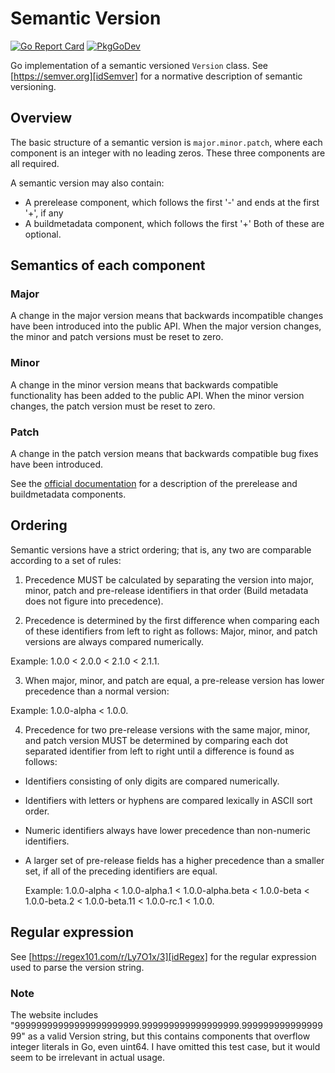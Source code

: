 # Semantic Version
[![Go Report Card](https://goreportcard.com/badge/github.com/philhanna/semanticversion)][idGoReportCard]
[![PkgGoDev](https://pkg.go.dev/badge/github.com/philhanna/semanticversion)][idPkgGoDev]

Go implementation of a semantic versioned `Version` class.
See [https://semver.org][idSemver] for a normative description of semantic versioning.

## Overview
The basic structure of a semantic version is `major.minor.patch`,
where each component is an integer with no leading zeros.
These three components are all required.

A semantic version may also contain:
- A prerelease component, which follows the first '-' and ends
at the first '+', if any
- A buildmetadata component, which follows the first '+'
Both of these are optional.

## Semantics of each component

### Major
A change in the major version means that backwards incompatible
changes have been introduced into the public API.  When the
major version changes, the minor and patch versions must be
reset to zero.

### Minor
A change in the minor version means that backwards compatible
functionality has been added to the public API.  When the minor
version changes, the patch version must be reset to zero.

### Patch
A change in the patch version means that backwards compatible
bug fixes have been introduced.

See the [official documentation][idSemver] for a description of the
prerelease and buildmetadata components.

## Ordering
Semantic versions have a strict ordering; that is, any two
are comparable according to a set of rules:

1. Precedence MUST be calculated by separating the version into
major, minor, patch and pre-release identifiers in that order (Build
metadata does not figure into precedence).

2. Precedence is determined by the first difference when comparing
each of these identifiers from left to right as follows: Major,
minor, and patch versions are always compared numerically.

Example: 1.0.0 < 2.0.0 < 2.1.0 < 2.1.1.

3. When major, minor, and patch are equal, a pre-release version has
lower precedence than a normal version:

Example: 1.0.0-alpha < 1.0.0.

4. Precedence for two pre-release versions with the same major,
minor, and patch version MUST be determined by comparing each dot
separated identifier from left to right until a difference is found
as follows:

  - Identifiers consisting of only digits are compared numerically.

  - Identifiers with letters or hyphens are compared lexically in
    ASCII sort order.

  - Numeric identifiers always have lower precedence than
    non-numeric identifiers.

  - A larger set of pre-release fields has a higher precedence
    than a smaller set, if all of the preceding identifiers are
    equal.

    Example: 1.0.0-alpha < 1.0.0-alpha.1 < 1.0.0-alpha.beta
    < 1.0.0-beta < 1.0.0-beta.2 < 1.0.0-beta.11
    < 1.0.0-rc.1 < 1.0.0.

## Regular expression
See [https://regex101.com/r/Ly7O1x/3][idRegex]
for the regular expression used to parse the version string.

### Note
The website includes "99999999999999999999999.999999999999999999.99999999999999999"
as a valid Version string, but this contains components that overflow integer
literals in Go, even uint64. I have omitted this test case, but it would
seem to be irrelevant in actual usage.

[idSemver]: https://semver.org
[idRegex]: https://regex101.com/r/Ly7O1x/3
[idGoReportCard]: https://goreportcard.com/report/github.com/philhanna/semanticversion
[idPkgGoDev]: https://pkg.go.dev/github.com/philhanna/semanticversion